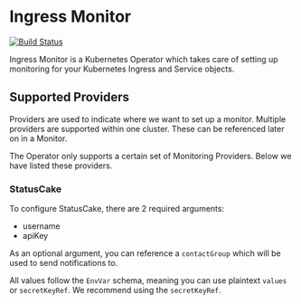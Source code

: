 # Ingress Monitor

[![Build Status](https://travis-ci.org/jelmersnoeck/ingress-monitor.svg?branch=master)](https://travis-ci.org/jelmersnoeck/ingress-monitor)

Ingress Monitor is a Kubernetes Operator which takes care of setting up
monitoring for your Kubernetes Ingress and Service objects.

## Supported Providers

Providers are used to indicate where we want to set up a monitor. Multiple
providers are supported within one cluster. These can be referenced later on in
a Monitor.

The Operator only supports a certain set of Monitoring Providers. Below we have
listed these providers.

### StatusCake

To configure StatusCake, there are 2 required arguments:

- username
- apiKey

As an optional argument, you can reference a `contactGroup` which will be used
to send notifications to.

All values follow the `EnvVar` schema, meaning you can use plaintext `values` or
`secretKeyRef`. We recommend using the `secretKeyRef`.
